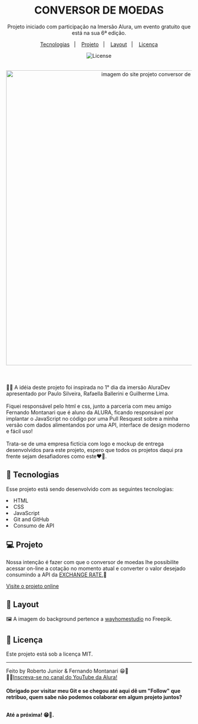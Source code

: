 
<h1 align="center"> CONVERSOR DE MOEDAS </h1>

<p align="center">
Projeto iniciado com participação na Imersão Alura, um evento gratuito que está na sua 6ª edição. <br/>
</p>

<p align="center">
  <a href="#-tecnologias">Tecnologias</a>&nbsp;&nbsp;&nbsp;|&nbsp;&nbsp;&nbsp;
  <a href="#-projeto">Projeto</a>&nbsp;&nbsp;&nbsp;|&nbsp;&nbsp;&nbsp;
  <a href="#-layout">Layout</a>&nbsp;&nbsp;&nbsp;|&nbsp;&nbsp;&nbsp;
  <a href="#memo-licença">Licença</a>
</p>


<p align="center">
  <img alt="License" src="https://img.shields.io/static/v1?label=license&message=MIT&color=49AA26&labelColor=000000">
</p>

<br>

  <div align="center">
    <a target="_blank" href="https://robertojunnior.github.io/conversor-de-moedas/">
    <img width="800px" src="./imagens/mockup-entrega-conversor.png" alt="imagem do site projeto conversor de moedas">
    </a>
  </div>

<br>
<br>

<br>
🧑‍🚀 A idéia deste projeto foi inspirada no 1° dia da imersão AluraDev apresentado por Paulo Silveira, Rafaella Ballerini e Guilherme Lima. <br>
<br>Fiquei responsável pelo html e css, junto a parceria com meu amigo Fernando Montanari que é aluno da ALURA, ficando responsável por implantar o JavaScript no código por uma Pull Resquest sobre a minha versão com dados alimentandos por uma API, interface de design moderno e fácil uso!
<br>
<br>Trata-se de uma empresa fictícia com logo e mockup de entrega desenvolvidos para este projeto, espero que todos os projetos daqui pra frente sejam desafiadores como este❤️‍🔥.

## 🚀 Tecnologias

Esse projeto está sendo desenvolvido com as seguintes tecnologias:

<li> HTML
<li> CSS
<li> JavaScript
<li> Git and GitHub
<li> Consumo de API

## 💻 Projeto

Nossa intenção é fazer com que o conversor de moedas lhe possibilite acessar on-line a cotação no momento atual e converter o valor desejado consumindo a API da <a href="https://www.exchangerate-api.com/">EXCHANGE RATE.</a>🚀

[Visite o projeto online](https://robertojunnior.github.io/conversor-de-moedas/)

## 🔖 Layout
🖼️ A imagem do background pertence a <a href="https://br.freepik.com/fotos-gratis/close-up-em-uma-jovem-atraente-e-despreocupada-sentada-no-chao_12950967.htm#query=pessoa%20telefone&position=9&from_view=keyword">wayhomestudio</a> no Freepik.

## :memo: Licença

Este projeto está sob a licença MIT.

---

Feito by Roberto Junior & Fernando Montanari 😁:wave: 
<br>🧑‍🚀[Inscreva-se no canal do YouTube da Alura!](https://www.youtube.com/@Alura)

    
<h4> Obrigado por visitar meu Git e se chegou até aqui dê um "Follow" que retribuo, quem sabe não podemos colaborar em algum projeto juntos?
  <br>
  <br>
<p> Até a próxima! 😁🖖.
